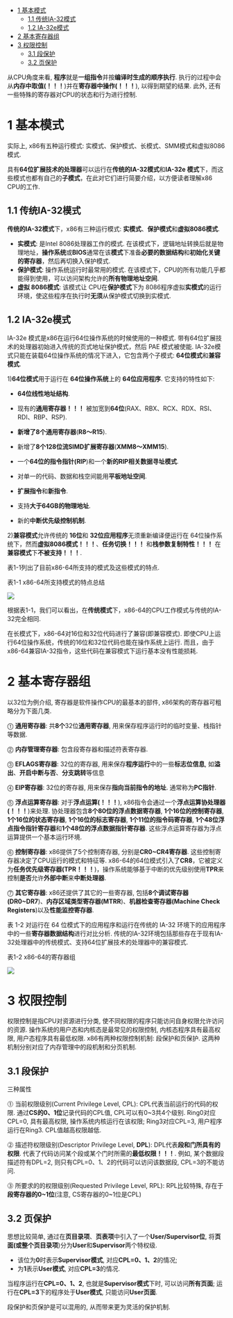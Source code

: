 
<!-- @import "[TOC]" {cmd="toc" depthFrom=1 depthTo=6 orderedList=false} -->

<!-- code_chunk_output -->

- [ 1 基本模式](#1-基本模式)
  - [ 1.1 传统IA\-32模式](#11-传统ia-32模式)
  - [ 1.2 IA\-32e模式](#12-ia-32e模式)
- [ 2 基本寄存器组](#2-基本寄存器组)
- [ 3 权限控制](#3-权限控制)
  - [ 3.1 段保护](#31-段保护)
  - [ 3.2 页保护](#32-页保护)

<!-- /code_chunk_output -->

从CPU角度来看, **程序**就是**一组指令**并按**编译时生成的顺序执行**. 执行的过程中会从**内存中取值(！！！**)并在**寄存器中操作(！！！**), 以得到期望的结果. 此外, 还有一些特殊的寄存器对CPU的状态和行为进行控制.

# 1 基本模式

实际上, x86有五种运行模式: 实模式、保护模式、长模式、SMM模式和虚拟8086模式. 

具有**64位扩展技术的处理器**可以运行在**传统的IA\-32模式**和**IA\-32e 模式**下，而这些模式也都有自己的**子模式**，在此对它们进行简要介绍，以方便读者理解x86 CPU的工作. 

## 1.1 传统IA\-32模式

**传统的IA\-32模式**下，x86有三种运行模式: **实模式**、**保护模式**和**虚拟8086模式**. 

- **实模式**: 是Intel 8086处理器工作的模式. 在该模式下，逻辑地址转换后就是物理地址，**操作系统**或**BIOS**通常在该**模式**下准备**必要的数据结构**和**初始化关键的寄存器**，然后再切换入保护模式. 
- **保护模式**: 操作系统运行时最常用的模式. 在该模式下，CPU的所有功能几乎都能得到使用，可以访问架构允许的**所有物理地址空间**. 
- **虚拟 8086模式**: 该模式让 CPU在**保护模式**下为 8086程序虚拟**实模式**的运行环境，使这些程序在执行时**无须**从保护模式切换到实模式. 

## 1.2 IA\-32e模式

IA\-32e 模式是x86在运行64位操作系统的时候使用的一种模式. 带有64位扩展技术的处理器初始进入传统的页式地址保护模式，然后 PAE 模式被使能. IA\-32e模式只能在装载64位操作系统的情况下进入，它包含两个子模式: **64位模式**和**兼容模式**. 

1)**64位模式**用于运行在 **64位操作系统**上的 **64位应用程序**. 它支持的特性如下: 

- **64位线性地址结构**. 

- 现有的**通用寄存器！！！** 被加宽到**64位**(RAX、RBX、RCX、RDX、RSI、RDI、RBP、RSP). 

- **新增了8个通用寄存器**(**R8～R15**). 

- 新增了**8个128位流SIMD扩展寄存器**(**XMM8～XMM15**). 

- 一个**64位的指令指针(RIP**)和一个**新的RIP相关数据寻址模式**. 

- 对单一的代码、数据和栈空间能用**平板地址空间**. 

- **扩展指令**和**新指令**. 

- 支持**大于64GB的物理地址**. 

- 新的**中断优先级控制机制**. 

2)**兼容模式**允许传统的 **16位**和 **32位应用程序**无须重新编译便运行在 64位操作系统下，然而**虚拟8086模式！！！**、**任务切换！！！** 和**栈参数复制特性！！！** 在**兼容模式**下**不被支持！！！**. 

表1-1列出了目前x86\-64所支持的模式及这些模式的特点. 

表1-1 x86\-64所支持模式的特点总结

![](./images/2019-06-28-21-55-07.png) 

根据表1\-1，我们可以看出，在**传统模式**下，x86\-64的CPU工作模式与传统的IA\-32完全相同. 

在长模式下，x86\-64对16位和32位代码进行了兼容(即兼容模式). 即使CPU上运行64位操作系统，传统的16位和32位代码也能在操作系统上运行. 而且，由于x86\-64兼容IA\-32指令，这些代码在兼容模式下运行基本没有性能损耗. 

# 2 基本寄存器组

以32位为例介绍, 寄存器是软件操作CPU的最基本的部件, x86架构的寄存器可粗略分为下面几类.

⓵ **通用寄存器**: 共**8个**32位**通用寄存器**, 用来保存程序运行时的临时变量、栈指针等数据.

⓶ **内存管理寄存器**: 包含段寄存器和描述符表寄存器.

⓷ **EFLAGS寄存器**: 32位的寄存器, 用来保存**程序运行**中的一些**标志位信息**, 如**溢出**、**开启中断与否**、**分支跳转**等信息

⓸ **EIP寄存器**: 32位的寄存器, 用来保存**指向当前指令的地址**. 通常称为**PC指针**.

⓹ **浮点运算寄存器**: 对于**浮点运算(！！！**), x86指令会通过一个**浮点运算协处理器(！！！**)来处理. 协处理器包含**8个80位的浮点数据寄存器**, **1个16位的控制寄存器**, **1个16位的状态寄存器**, **1个16位的标志寄存器**, **1个11位的指令码寄存器**, **1个48位浮点指令指针寄存器**和**1个48位的浮点数据指针寄存器**. 这些浮点运算寄存器为浮点运算提供一个基本运行环境.

⓺ **控制寄存器**: x86提供了5个控制寄存器, 分别是**CR0\~CR4寄存器**. 这些控制寄存器决定了CPU运行的模式和特征等. x86\-64的64位模式引入了**CR8**，它被定义为**任务优先级寄存器(TPR！！！**)，操作系统能够基于中断的优先级别使用**TPR**来控制**是否**允许**外部中断**来**中断处理器**. 

⓻ **其它寄存器**: x86还提供了其它的一些寄存器, 包括**8个调试寄存器(DR0\~DR7**)、**内存区域类型寄存器(MTRR**)、**机器检查寄存器(Machine Check Registers**)以及**性能监控寄存器**.

表 1\-2 对运行在 64 位模式下的应用程序和运行在传统的 IA\-32 环境下的应用程序中的一些**寄存器数据结构**进行对比分析. 传统的IA\-32环境包括那些存在于现有IA\-32处理器中的传统模式、支持64位扩展技术的处理器中的兼容模式. 

表1-2 x86-64的寄存器组

![](./images/2019-07-01-15-38-04.png)

# 3 权限控制

权限控制是指CPU对资源进行分类, 使不同权限的程序只能访问自身权限允许访问的资源. 操作系统的用户态和内核态是最常见的权限控制, 内核态程序具有最高权限, 用户态程序具有最低权限. x86有两种权限控制机制: 段保护和页保护. 这两种机制分别对应了内存管理中的段机制和分页机制.

## 3.1 段保护

三种属性

⓵ 当前权限级别(Current Privilege Level, CPL): CPL代表当前运行的代码的权限. 通过**CS的0、1位**记录代码的CPL值, CPL可以有0\~3共4个级别. Ring0对应CPL=0, 具有最高权限, 操作系统内核运行在该权限; Ring3对应CPL=3, 用户程序运行在Ring3. CPL值越高权限越低.

⓶ 描述符权限级别(Descriptor Privilege Level, **DPL**): DPL代表**段和门所具有的权限**. 代表了代码访问某个段或某个门时所需的**最低权限！！！**. 例如, 某个数据段描述符有DPL=2, 则只有CPL=0、1、2的代码可以访问该数据段, CPL=3的不能访问.

⓷ 所要求的的权限级别(Requested Privilege Level, RPL): RPL比较特殊, 存在于**段寄存器的0\~1位**(注意, CS寄存器的0\~1位是CPL)

## 3.2 页保护

思想比较简单, 通过在**页目录项**、**页表项**中引入了一个**User/Supervisor位**, 将**页面(或整个页目录项**)分为**User**和**Supervisor**两个特权级. 

- 该位为**0**时表示**Supervisor模式**, 对应**CPL=0、1、2**的情况; 
- 为**1**表示**User模式**, 对应**CPL=3**的情况.

当程序运行在**CPL=0、1、2**, 也就是**Supervisor模式**下时, 可以访问**所有页面**; 运行在**CPL=3**下的程序处于**User模式**, 只能访问**User页面**.

段保护和页保护是可以混用的, 从而带来更为灵活的保护机制.


